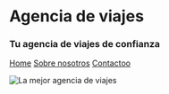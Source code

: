 # Agencia de viajes
### Tu agencia de viajes de confianza


[Home](/index.md)
[Sobre nosotros](/about.md)
[Contactoo](/contact.md)

![La mejor agencia de viajes](https://obezeq.github.io/primera-web-digitalizacion/assets/avion.png)


